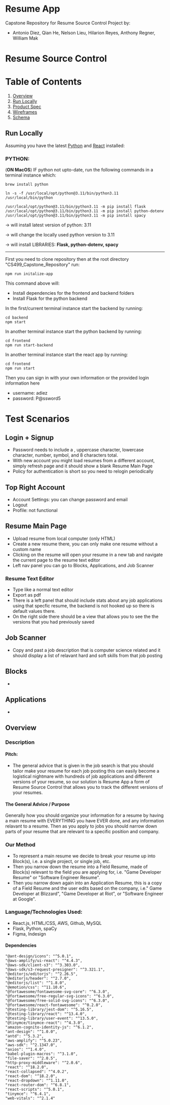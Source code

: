 # Resume App
Capstone Repository for Resume Source Control Project by: 
* Antonio Diez, Qian He, Nelson Lieu, Hilarion Reyes, Anthony Regner, William Mak

Resume Source Control 
===

# Table of Contents
1. [Overview](#Overview)
2. [Run Locally](#Run-Locally)
3. [Product Spec](#Product-Spec)
4. [Wireframes](#Wireframes)
5. [Schema](#Schema)

## Run Locally
Assuming you have the latest [Python](https://www.python.org/downloads/) and [React](https://react.dev/learn/installation) installed:

### PYTHON:
(**ON MacOS**) IF python not upto-date, run the following commands in a terminal instance which:
```
brew install python

ln -s -f /usr/local/opt/python@3.11/bin/python3.11 /usr/local/bin/python

/usr/local/opt/python@3.11/bin/python3.11 -m pip install flask
/usr/local/opt/python@3.11/bin/python3.11 -m pip install python-dotenv
/usr/local/opt/python@3.11/bin/python3.11 -m pip install spacy
```
-> will install latest version of python: 3.11

-> will change the locally used python version to 3.11

-> will install LIBRARIES: **Flask, python-dotenv, spacy**

---
First you need to clone repository then at the root directory "CS499_Capstone_Repository" run:
```
npm run initalize-app
```
This command above will:
- Install dependencies for the frontend and backend folders
- Install Flask for the python backend

In the first/current terminal instance start the backend by running:
```
cd backend
npm start
```
In another terminal instance start the python backend by running:
```
cd frontend
npm run start-backend
```
In another terminal instance start the react app by running:
```
cd frontend
npm run start
```
Then you can sign in with your own information or the provided login information here
- username: adiez
- password: P@ssword5

# Test Scenarios
## Login + Signup
- Password needs to include a , uppercase character, lowercase character, number, symbol, and 8 characters total.
- With new account you might load resumes from a different account, simply refresh page and it should show a blank Resume Main Page
- Policy for authentication is short so you need to relogin periodically
## Top Right Account 
- Account Settings: you can change password and email
- Logout
- Profile: not functional
## Resume Main Page
- Upload resume from local computer (only HTML)
- Create a new resume there, you can only make one resume without a custom name
- Clicking on the resume will open your resume in a new tab and navigate the current page to the resume text editor
- Left nav panel you can go to Blocks, Applications, and Job Scanner
### Resume Text Editor
- Type like a normal text editor
- Export as pdf
- There is a left panel that should include stats about any job applications using that specfic resume, the backend is not hooked up so there is default values there.
- On the right side there should be a view that allows you to see the the versions that you had previously saved
## Job Scanner
- Copy and past a job description that is computer science related and it should display a list of relavant hard and soft skills from that job posting
## Blocks
- 
## Applications
- 



## Overview
### Description
#### Pitch:
- The general advice that is given in the job search is that you should tailor make your resume for each job posting this can easily become a logistical nightmare with hundreds of job applications and different versions of your resume, so our solution is Resume App a form of Resume Source Control that allows you to track the different versions of your resumes.

#### The General Advice / Purpose
Generally how you should organize your information for a resume by having a main resume with EVERYTHING you have EVER done, and any information relavant to a resume. Then as you apply to jobs you should narrow down parts of your resume that are relevant to a specific position and company.
### Our Method
- To represent a main resume we decide to break your resume up into Block(s), i.e. a single project, or single job, etc.
- Then you narrow down the resume into a Field Resume, made of Block(s) relevant to the field you are applying for, i.e. "Game Developer Resume" or "Software Engineer Resume".
- Then you narrow down again into an Application Resume, this is a copy of a Field Resume and the user edits based on the company, i.e." Game Developer at Blizzard", "Game Developer at Riot", or "Software Engineer at Google".

### Language/Technologies Used:
- React.js, HTML/CSS, AWS, Github, MySQL
- Flask, Python, spaCy
- Figma, Indesign
#### Dependencies
```
"@ant-design/icons": "^5.0.1",
"@aws-amplify/ui-react": "^4.4.3",
"@aws-sdk/client-s3": "^3.303.0",
"@aws-sdk/s3-request-presigner": "^3.321.1",
"@editorjs/editorjs": "^2.26.5",
"@editorjs/header": "^2.7.0",
"@editorjs/list": "^1.8.0",
"@emotion/css": "^11.10.6",
"@fortawesome/fontawesome-svg-core": "^6.3.0",
"@fortawesome/free-regular-svg-icons": "^6.3.0",
"@fortawesome/free-solid-svg-icons": "^6.3.0",
"@fortawesome/react-fontawesome": "^0.2.0",
"@testing-library/jest-dom": "^5.16.5",
"@testing-library/react": "^13.4.0",
"@testing-library/user-event": "^13.5.0",
"@tinymce/tinymce-react": "^4.3.0",
"amazon-cognito-identity-js": "^6.1.2",
"ant-design": "^1.0.0",
"antd": "^5.3.2",
"aws-amplify": "^5.0.23",
"aws-sdk": "^2.1347.0",
"axios": "^1.4.0",
"babel-plugin-macros": "^3.1.0",
"file-saver": "^2.0.5",
"http-proxy-middleware": "^2.0.6",
"react": "^18.2.0",
"react-collapsed": "^4.0.2",
"react-dom": "^18.2.0",
"react-dropdown": "^1.11.0",
"react-router-dom": "^6.8.1",
"react-scripts": "^5.0.1",
"tinymce": "^6.4.1",
"web-vitals": "^2.1.4"
```


